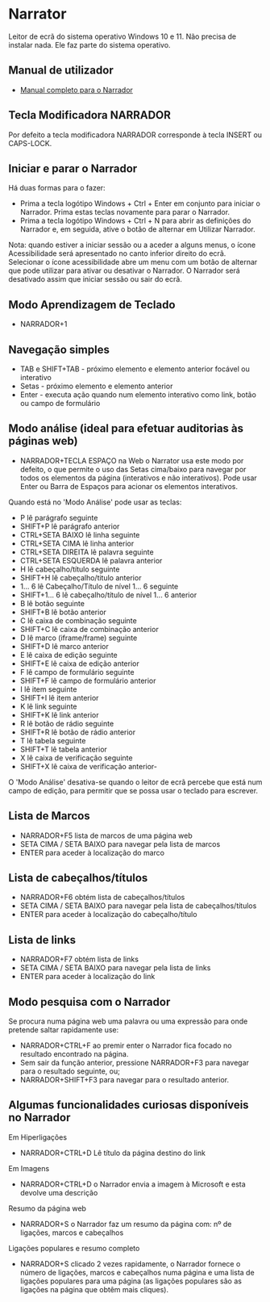 # Narrator

Leitor de ecrã do sistema operativo Windows 10 e 11. Não precisa de instalar nada. Ele faz parte do sistema operativo.

## Manual de utilizador

 - [Manual completo para o Narrador](https://support.microsoft.com/pt-pt/windows/manual-completo-para-o-narrador-e4397a0d-ef4f-b386-d8ae-c172f109bdb1)

## Tecla Modificadora NARRADOR

Por defeito a tecla modificadora NARRADOR corresponde à tecla INSERT ou CAPS-LOCK.

## Iniciar e parar o Narrador

Há duas formas para o fazer:

- Prima a tecla logótipo Windows + Ctrl + Enter em conjunto para iniciar o Narrador. Prima estas teclas novamente para parar o Narrador.
- Prima a tecla logótipo Windows + Ctrl + N para abrir as definições do Narrador e, em seguida, ative o botão de alternar em Utilizar Narrador.

Nota: quando estiver a iniciar sessão ou a aceder a alguns menus, o ícone Acessibilidade será apresentado no canto inferior direito do ecrã. Selecionar o ícone acessibilidade abre um menu com um botão de alternar que pode utilizar para ativar ou desativar o Narrador. O Narrador será desativado assim que iniciar sessão ou sair do ecrã.

## Modo Aprendizagem de Teclado

- NARRADOR+1

## Navegação simples

- TAB e SHIFT+TAB - próximo elemento e elemento anterior focável ou interativo
- Setas - próximo elemento e elemento anterior
- Enter - executa ação quando num elemento interativo como link, botão ou campo de formulário

## Modo análise (ideal para efetuar auditorias às páginas web)

- NARRADOR+TECLA ESPAÇO na Web o Narrator usa este modo por defeito, o que permite o uso das Setas cima/baixo para navegar por todos os elementos da página (interativos e não interativos). Pode usar Enter ou Barra de Espaços para acionar os elementos interativos.

Quando está no 'Modo Análise' pode usar as teclas:

- P lê parágrafo seguinte
- SHIFT+P lê parágrafo anterior
- CTRL+SETA BAIXO lê linha seguinte
- CTRL+SETA CIMA lê linha anterior
- CTRL+SETA DIREITA lê palavra seguinte
- CTRL+SETA ESQUERDA lê palavra anterior
- H lê cabeçalho/título seguinte
- SHIFT+H lê cabeçalho/titulo anterior
- 1... 6 lê Cabeçalho/Título de nível 1... 6 seguinte
- SHIFT+1... 6 lê cabeçalho/título de nível 1... 6 anterior
- B lê botão seguinte
- SHIFT+B lê botão anterior
- C lê caixa de combinação seguinte
- SHIFT+C lê caixa de combinação anterior
- D lê marco (iframe/frame) seguinte
- SHIFT+D lê marco anterior
- E lê caixa de edição seguinte
- SHIFT+E lê caixa de edição anterior
- F lê campo de formulário seguinte
- SHIFT+F lê campo de formulário anterior
- I lê item seguinte
- SHIFT+I lê item anterior
- K lê link seguinte
- SHIFT+K lê link anterior
- R lê botão de rádio seguinte
- SHIFT+R lê botão de rádio anterior
- T lê tabela seguinte
- SHIFT+T lê tabela anterior
- X lê caixa de verificação seguinte
- SHIFT+X lê caixa de verificação anterior- 

O 'Modo Análise' desativa-se quando o leitor de ecrã percebe que está num campo de edição, para permitir que se possa usar o teclado para escrever.

## Lista de Marcos

- NARRADOR+F5 lista de marcos de uma página web
- SETA CIMA / SETA BAIXO para navegar pela lista de marcos
- ENTER para aceder à localização do marco

## Lista de cabeçalhos/títulos

- NARRADOR+F6 obtém lista de cabeçalhos/títulos
- SETA CIMA / SETA BAIXO para navegar pela lista de cabeçalhos/títulos
- ENTER para aceder à localização do cabeçalho/título

## Lista de links

- NARRADOR+F7 obtém lista de links
- SETA CIMA / SETA BAIXO para navegar pela lista de links
- ENTER para aceder à localização do link
  
## Modo pesquisa com o Narrador

Se procura numa página web uma palavra ou uma expressão para onde pretende saltar rapidamente use:

- NARRADOR+CTRL+F ao premir enter o Narrador fica focado no resultado encontrado na página.
- Sem sair da função anterior, pressione NARRADOR+F3 para navegar para o resultado seguinte, ou;
- NARRADOR+SHIFT+F3 para navegar para o resultado anterior.

## Algumas funcionalidades curiosas disponíveis no Narrador

Em Hiperligações

  - NARRADOR+CTRL+D Lê título da página destino do link

Em Imagens

- NARRADOR+CTRL+D o Narrador envia a imagem à Microsoft e esta devolve uma descrição

Resumo da página web

- NARRADOR+S o Narrador faz um resumo da página com: nº de ligações, marcos e cabeçalhos

Ligações populares e resumo completo

- NARRADOR+S clicado 2 vezes rapidamente, o Narrador fornece o número de ligações, marcos e cabeçalhos numa página e uma lista de ligações populares para uma página (as ligações populares são as ligações na página que obtêm mais cliques).






